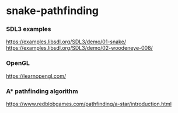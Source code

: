 # snake-pathfinding

### SDL3 examples
https://examples.libsdl.org/SDL3/demo/01-snake/  
https://examples.libsdl.org/SDL3/demo/02-woodeneye-008/

### OpenGL
https://learnopengl.com/

### A* pathfinding algorithm
https://www.redblobgames.com/pathfinding/a-star/introduction.html